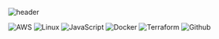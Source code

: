 <!--
**kdh5983/kdh5983** is a ✨ _special_ ✨ repository because its `README.md` (this file) appears on your GitHub profile.

Here are some ideas to get you started:

- 🔭 I’m currently working on ...
- 🌱 I’m currently learning ...
- 👯 I’m looking to collaborate on ...
- 🤔 I’m looking for help with ...
- 💬 Ask me about ...
- 📫 How to reach me: ...
- 😄 Pronouns: ...
- ⚡ Fun fact: ...
-->
<!-- 헤더 -->
![header](https://capsule-render.vercel.app/api?type=slice&color=666666&fontColor=ffffff&height=200&section=header&text=Hello&desc=I'm%20DoHyeong&fontSize=60&rotate=14&fontAlignY=25&fontAlign=75&descAlignY=43&descAlign=80&&animation=twinkling)

![AWS](https://img.shields.io/badge/AWS-%23FF9900.svg?style=for-the-badge&logo=amazon-aws&logoColor=white)
![Linux](https://img.shields.io/badge/Linux-FCC624?style=for-the-badge&logo=linux&logoColor=white)
![JavaScript](https://img.shields.io/badge/JavaScript-F7DF1E?style=for-the-badge&logo=Javascript&logoColor=white)
![Docker](https://img.shields.io/badge/Docker-2496ED?style=for-the-badge&logo=Docker&logoColor=white)
![Terraform](https://img.shields.io/badge/Terraform-7B42BC?style=for-the-badge&logo=Terraform&logoColor=whtie)
![Github](https://img.shields.io/badge/GitHub-181717?style=for-the-badge&logo=GitHub&logoColor=white)              
<br>
